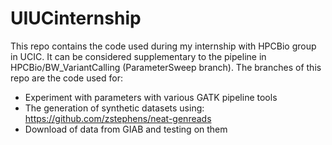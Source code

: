 # UIUCinternship

This repo contains the code used during my internship with HPCBio group in UCIC. It can be considered supplementary to the pipeline in HPCBio/BW_VariantCalling (ParameterSweep branch). The branches of this repo are the code used for:

- Experiment with parameters with various GATK pipeline tools
- The generation of synthetic datasets using: https://github.com/zstephens/neat-genreads
- Download of data from GIAB and testing on them 
